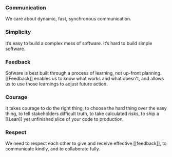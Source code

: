 ### Communication
We care about dynamic, fast, synchronous communication.

### Simplicity
It’s easy to build a complex mess of software. It’s hard to build simple software.

### Feedback
Sofware is best built through a process of learning, not up-front planning.  [[Feedback]] enables us to know what works and what doesn't, and allows us to use those learnings to adjust future action.

### Courage
It takes courage to do the right thing, to choose the hard thing over the easy thing, to tell stakeholders difficult truth, to take calculated risks, to ship a [[Lean]] yet unfinished slice of your code to production.

### Respect
We need to respect each other to give and receive effective [[feedback]], to communicate kindly, and to collaborate fully.